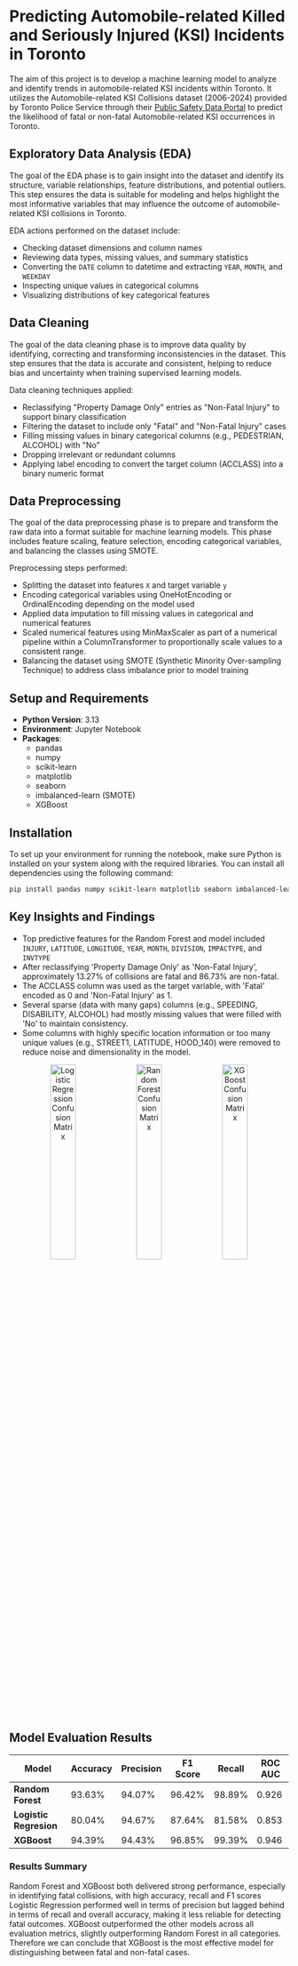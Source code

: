 # Predicting Automobile-related Killed and Seriously Injured (KSI) Incidents in Toronto

The aim of this project is to develop a machine learning model to analyze and identify trends in automobile-related KSI incidents within Toronto. It utilizes the Automobile-related KSI Collisions dataset (2006-2024) provided by Toronto Police Service through their [Public Safety Data Portal](https://data.torontopolice.on.ca/datasets/TorontoPS::automobile-ksi/about) to predict the likelihood of fatal or non-fatal Automobile-related KSI occurrences in Toronto.

## Exploratory Data Analysis (EDA)

The goal of the EDA phase is to gain insight into the dataset and identify its structure, variable relationships, feature distributions, and potential outliers. This step ensures the data is suitable for modeling and helps highlight the most informative variables that may influence the outcome of automobile-related KSI  collisions in Toronto.

EDA actions performed on the dataset include:

- Checking dataset dimensions and column names
- Reviewing data types, missing values, and summary statistics
- Converting the `DATE` column to datetime and extracting `YEAR`, `MONTH`, and `WEEKDAY` 
- Inspecting unique values in categorical columns
- Visualizing distributions of key categorical features

## Data Cleaning

The goal of the data cleaning phase is to improve data quality by identifying, correcting and transforming inconsistencies in the dataset. This step ensures that the data is accurate and consistent, helping to reduce bias and uncertainty when training supervised learning models.

Data cleaning techniques applied:

- Reclassifying "Property Damage Only" entries as "Non-Fatal Injury" to support binary classification
- Filtering the dataset to include only "Fatal" and "Non-Fatal Injury" cases
- Filling missing values in binary categorical columns (e.g., PEDESTRIAN, ALCOHOL) with "No"
- Dropping irrelevant or redundant columns
- Applying label encoding to convert the target column (ACCLASS) into a binary numeric format

## Data Preprocessing

The goal of the data preprocessing phase is to prepare and transform the raw data into a format suitable for machine learning models. This phase includes feature scaling, feature selection, encoding categorical variables, and balancing the classes using SMOTE.

Preprocessing steps performed:

- Splitting the dataset into features `X` and target variable `y`
- Encoding categorical variables using OneHotEncoding or OrdinalEncoding depending on the model used
- Applied data imputation to fill missing values in categorical and numerical features
- Scaled numerical features using MinMaxScaler as part of a numerical pipeline within a ColumnTransformer to proportionally scale values to a consistent range.
- Balancing the dataset using SMOTE (Synthetic Minority Over-sampling Technique) to address class imbalance prior to model training

## Setup and Requirements

- **Python Version**: 3.13  
- **Environment**: Jupyter Notebook  
- **Packages**:
  - pandas  
  - numpy  
  - scikit-learn  
  - matplotlib
  - seaborn
  - imbalanced-learn (SMOTE)
  - XGBoost

## Installation

To set up your environment for running the notebook, make sure Python is installed on your system along with the required libraries. You can install all dependencies using the following command:

```bash
pip install pandas numpy scikit-learn matplotlib seaborn imbalanced-learn xgboost
```

## Key Insights and Findings

- Top predictive features for the Random Forest and model included `INJURY`, `LATITUDE`, `LONGITUDE`, `YEAR`, `MONTH`, `DIVISION`, `IMPACTYPE`, and `INVTYPE`
- After reclassifying 'Property Damage Only' as 'Non-Fatal Injury', approximately 13.27% of collisions are fatal and 86.73% are non-fatal.
- The ACCLASS column was used as the target variable, with 'Fatal' encoded as 0 and 'Non-Fatal Injury' as 1.
- Several sparse (data with many gaps) columns (e.g., SPEEDING, DISABILITY, ALCOHOL) had mostly missing values that were filled with 'No' to maintain consistency.
- Some columns with highly specific location information or too many unique values (e.g., STREET1, LATITUDE, HOOD_140) were removed to reduce noise and dimensionality in the model.

<div align="center">

<img src="https://github.com/user-attachments/assets/fb3c0994-9e99-45d7-9ee2-50c5dbc756d1" width="30%" alt="Logistic Regression Confusion Matrix"/>
<img src="https://github.com/user-attachments/assets/b02675b9-1893-4242-93c9-fc9ab5c2d8f6" width="30%" alt="Random Forest Confusion Matrix"/>
<img src="https://github.com/user-attachments/assets/58255c3e-4ab1-4b21-9449-4502ff2cd889" width="30%" alt="XGBoost Confusion Matrix"/>

</div>

## Model Evaluation Results

| Model                   | Accuracy  | Precision | F1 Score | Recall   | ROC AUC |
|-------------------------|-----------|-----------|----------|----------|---------|
| **Random Forest**       | 93.63%    | 94.07%    | 96.42%   | 98.89%   | 0.926   |
| **Logistic Regresion**  | 80.04%    | 94.67%    | 87.64%   | 81.58%   | 0.853   |
| **XGBoost**             | 94.39%    | 94.43%    | 96.85%   | 99.39%   | 0.946   |


### Results Summary

Random Forest and XGBoost both delivered strong performance, especially in identifying fatal collisions, with high accuracy, recall and F1 scores Logistic Regression performed well in terms of precision but lagged behind in terms of recall and overall accuracy, making it less reliable for detecting fatal outcomes. XGBoost outperformed the other models across all evaluation metrics, slightly outperforming Random Forest in all categories. Therefore we can conclude that XGBoost is the most effective model for distinguishing between fatal and non-fatal cases.
